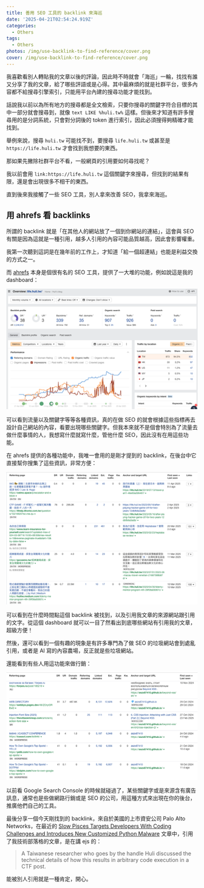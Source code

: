```yaml
---
title: 善用 SEO 工具的 backlink 來海巡
date: '2025-04-21T02:54:24.919Z'
categories:
  - Others
tags:
  - Others
photos: /img/use-backlink-to-find-reference/cover.png
cover: /img/use-backlink-to-find-reference/cover.png
---
```


我喜歡看別人轉貼我的文章以後的評論，因此時不時就會「海巡」一輪，找找有誰又分享了我的文章，給了哪些評語或是心得。其中最麻煩的就是社群平台，很多內容都不給搜尋引擎索引，只能用平台內建的搜尋功能才能找到。

話說我以前以為所有地方的搜尋都是全文檢索，只要你搜尋的關鍵字符合目標的其中一部分就會搜尋到，就像 `text LIKE %huli.tw%` 這樣。但後來才知道有許多搜尋用的是分詞系統，只會對分詞後的 token 進行索引，因此必須搜得夠精確才能找到。

舉例來說，搜尋 `huli.tw` 可能找不到，要搜尋 `life.huli.tw` 或甚至是 `https://life.huli.tw` 才會找到我想要的東西。

那如果先撇除社群平台不看，一般網頁的引用要如何尋找呢？

我以前會用 `link:https://life.huli.tw` 這個關鍵字來搜尋，但找到的結果有限，還是會出現很多不相干的東西。

直到後來我接觸了一些 SEO 工具，別人拿來改善 SEO，我拿來海巡。

## 用 ahrefs 看 backlinks

所謂的 backlink 就是「在其他人的網站放了一個到你網站的連結」，這會與 SEO 有關是因為這就是一種引用，越多人引用的內容可能品質越高，因此會影響權重。

我第一次聽到這詞是在幾年前的工作上，才知道「給一個超連結」也能是利益交換的方式之一。

而 [ahrefs](https://ahrefs.com/) 本身是個很有名的 SEO 工具，提供了一大堆的功能，例如說這是我的 dashboard：

![ahrefs dashboard](/img/use-backlink-to-find-reference/p1.png)

可以看到流量以及關鍵字等等各種資訊，真的在做 SEO 的就會根據這些指標再去設計自己網站的內容，看要出現哪些關鍵字。但我本來就不是個會特別為了流量去做什麼事情的人，我想寫什麼就寫什麼，管他什麼 SEO，因此沒有在用這些功能。

在 ahrefs 提供的各種功能中，我唯一會用的是剛才提到的 backlink，在後台中它直接幫你搜集了這些資訊，非常方便：

![backlink 列表](/img/use-backlink-to-find-reference/p2.png)

可以看到在什麼時間點這個 backlink 被找到，以及引用我文章的來源網站跟引用的文字。從這個 dashboard 就可以一目了然看出到底哪些網站有引用我的文章，超級方便！

然後，還可以看到一個有趣的現象是有許多專門為了做 SEO 的垃圾網站會到處亂引用，或者是 AI 寫的內容農場，反正就是些垃圾網站。

還能看到有些人用這功能來做行銷：

![運用 backlink 來廣告](/img/use-backlink-to-find-reference/p3.png)

以前看 Google Search Console 的時候就碰過了，某些關鍵字或是來源含有廣告訊息，通常也是些做網路行銷或是 SEO 的公司，用這種方式來出現在你的後台，推廣他們自己的工具。

最後分享一個今天剛找到的 backlink，來自於美國的上市資安公司 Palo Alto Networks，在最近的 [Slow Pisces Targets Developers With Coding Challenges and Introduces New Customized Python Malware](https://unit42.paloaltonetworks.com/slow-pisces-new-custom-malware/) 文章中，引用了我技術部落格的文章，是在講 ejs 的：

> A Taiwanese researcher who goes by the handle Huli discussed the technical details of how this results in arbitrary code execution in a CTF post.

能被別人引用就是一種肯定，開心。

